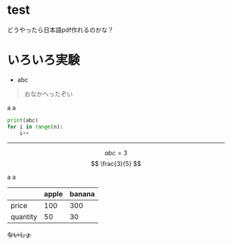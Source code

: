 # test

どうやったら日本語pdf作れるのかな？

# いろいろ実験

* abc

> おなかへったぞい  

a
a

```python
print(abc)
for i in range(n):
    i++
```

---

$$ abc = 3 \tag{1} $$
$$ \frac{3}{5} $$

a
a

|          | apple | banana |
|----------|-------|--------|
| price    |   100 |    300 |
| quantity |    50 |     30 |

~~ないしょ~~  
